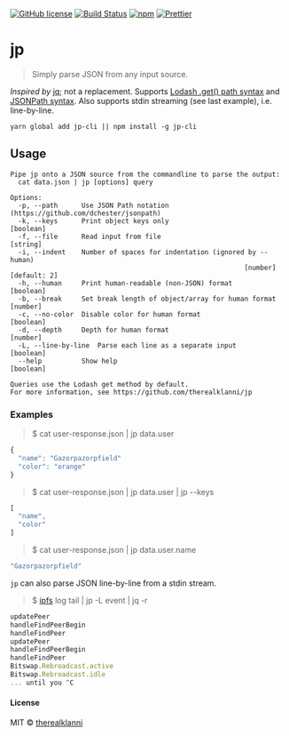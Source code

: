 [![GitHub license](https://img.shields.io/badge/license-MIT-blue.svg)](https://raw.githubusercontent.com/therealklanni/jp-cli/master/LICENSE)
[![Build Status](https://img.shields.io/travis/therealklanni/jp-cli.svg)](https://travis-ci.org/therealklanni/jp-cli)
[![npm](https://img.shields.io/npm/v/jp-cli.svg)](https://www.npmjs.com/package/jp-cli)
[![Prettier](https://img.shields.io/badge/style-prettier-ff69b4.svg)](https://github.com/prettier/prettier)

# jp

> Simply parse JSON from any input source.

_Inspired by_ [jq](https://github.com/stedolan/jq); not a replacement.
Supports [Lodash .get() path syntax](https://lodash.com/docs/#get) and [JSONPath syntax](https://github.com/dchester/jsonpath).
Also supports stdin streaming (see last example), i.e. line-by-line.

```
yarn global add jp-cli || npm install -g jp-cli
```

## Usage

```
Pipe jp onto a JSON source from the commandline to parse the output:
  cat data.json | jp [options] query

Options:
  -p, --path      Use JSON Path notation (https://github.com/dchester/jsonpath)
  -k, --keys      Print object keys only                               [boolean]
  -f, --file      Read input from file                                  [string]
  -i, --indent    Number of spaces for indentation (ignored by --human)
                                                           [number] [default: 2]
  -h, --human     Print human-readable (non-JSON) format               [boolean]
  -b, --break     Set break length of object/array for human format     [number]
  -c, --no-color  Disable color for human format                       [boolean]
  -d, --depth     Depth for human format                                [number]
  -L, --line-by-line  Parse each line as a separate input              [boolean]
  --help          Show help                                            [boolean]

Queries use the Lodash get method by default.
For more information, see https://github.com/therealklanni/jp
```

### Examples


> $ cat user-response.json | jp data.user

```js
{
  "name": "Gazorpazorpfield"
  "color": "orange"
}
```

> $ cat user-response.json | jp data.user | jp --keys

```js
[
  "name",
  "color"
]
```

> $ cat user-response.json | jp data.user.name

```js
"Gazorpazorpfield"
```

`jp` can also parse JSON line-by-line from a stdin stream.

> $ [ipfs](https://github.com/ipfs/ipfs) log tail | jp -L event | jq -r

```js
updatePeer
handleFindPeerBegin
handleFindPeer
updatePeer
handleFindPeerBegin
handleFindPeer
Bitswap.Rebroadcast.active
Bitswap.Rebroadcast.idle
... until you ^C
```

#### License

MIT © [therealklanni](https://github.com/therealklanni)
